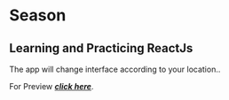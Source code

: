 # Season
## Learning and Practicing ReactJs

The app will change interface according to your location..

For Preview [***click here***](https://nervous-goldstine-8c41fa.netlify.app/).


